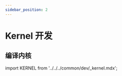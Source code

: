 ```yaml
---
sidebar_position: 2
---
```


# Kernel 开发

## 编译内核

import KERNEL from '../../../common/dev/\_kernel.mdx';

<KERNEL />
